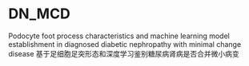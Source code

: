 # DN_MCD
Podocyte foot process characteristics and machine learning model establishment in diagnosed diabetic nephropathy with minimal change disease
基于足细胞足突形态和深度学习鉴别糖尿病肾病是否合并微小病变
